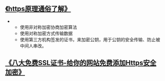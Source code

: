 ## [《https原理通俗了解》](https://www.cnblogs.com/zhangshitong/p/6478721.html)

* * 使用非对称加密协商加密算法
  * 使用对称加密方式传输数据
  * 使用第三方机构签发的证书，来加密公钥，用于公钥的安全传输、防止被中间人串改。

## [《八大免费SSL证书-给你的网站免费添加Https安全加密》](https://blog.csdn.net/enweitech/article/details/53213862)



